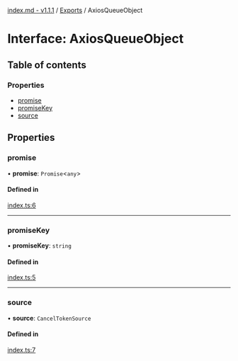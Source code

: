 [index.md - v1.1.1](../README.md) / [Exports](../modules.md) / AxiosQueueObject

# Interface: AxiosQueueObject

## Table of contents

### Properties

-   [promise](AxiosQueueObject.md#promise)
-   [promiseKey](AxiosQueueObject.md#promisekey)
-   [source](AxiosQueueObject.md#source)

## Properties

### promise

• **promise**: `Promise`<`any`\>

#### Defined in

[index.ts:6](https://github.com/saqqdy/axios-q/blob/7b523ab/src/index.ts#L6)

---

### promiseKey

• **promiseKey**: `string`

#### Defined in

[index.ts:5](https://github.com/saqqdy/axios-q/blob/7b523ab/src/index.ts#L5)

---

### source

• **source**: `CancelTokenSource`

#### Defined in

[index.ts:7](https://github.com/saqqdy/axios-q/blob/7b523ab/src/index.ts#L7)
